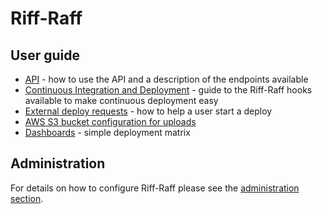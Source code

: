 Riff-Raff
=========

User guide
----------

 - [API](api) - how to use the API and a description of the endpoints available
 - [Continuous Integration and Deployment](hooksAndCd) - guide to the Riff-Raff hooks available to make continuous
 deployment easy
 - [External deploy requests](externalRequest) - how to help a user start a deploy
 - [AWS S3 bucket configuration for uploads](s3buckets)
 - [Dashboards](dashboards) - simple deployment matrix

Administration
--------------

For details on how to configure Riff-Raff please see the [administration section](administration/).